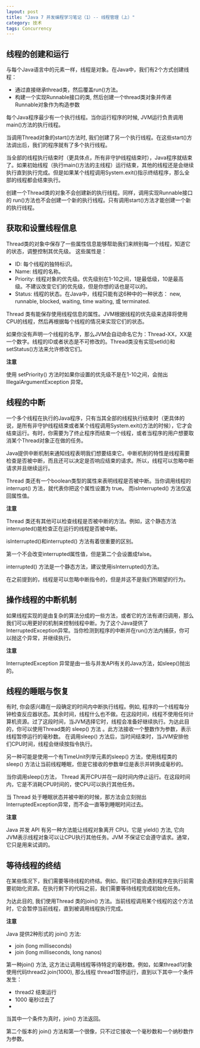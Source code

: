 ```yaml
---
layout: post
title: "Java 7 并发编程学习笔记（1）-- 线程管理（上）"
category: 技术
tags: Concurrency
---
```


## 线程的创建和运行

与每个Java语言中的元素一样，线程是对象。在Java中，我们有2个方式创建线程：

* 通过直接继承thread类，然后覆盖run()方法。
* 构建一个实现Runnable接口的类, 然后创建一个thread类对象并传递Runnable对象作为构造参数

每个Java程序最少有一个执行线程。当你运行程序的时候, JVM运行负责调用main()方法的执行线程。

当调用Thread对象的start()方法时, 我们创建了另一个执行线程。在这些start()方法调出后，我们的程序就有了多个执行线程。

当全部的线程执行结束时（更具体点，所有非守护线程结束时），Java程序就结束了。如果初始线程（执行main()方法的主线程）运行结束，其他的线程还是会继续执行直到执行完成。但是如果某个线程调用System.exit()指示终结程序，那么全部的线程都会结束执行。

创建一个Thread类的对象不会创建新的执行线程。同样，调用实现Runnable接口的 run()方法也不会创建一个新的执行线程。只有调用start()方法才能创建一个新的执行线程。

<!--more-->

## 获取和设置线程信息

Thread类的对象中保存了一些属性信息能够帮助我们来辨别每一个线程，知道它的状态，调整控制其优先级。 这些属性是：

* ID: 每个线程的独特标识。
* Name: 线程的名称。
* Priority: 线程对象的优先级。优先级别在1-10之间，1是最低级，10是最高级。不建议改变它们的优先级，但是你想的话也是可以的。
* Status: 线程的状态。在Java中，线程只能有这6种中的一种状态： new, runnable, blocked, waiting, time waiting, 或 terminated.

Thread 类有能保存使用线程信息的属性。JVM根据线程的优先级来选择将使用CPU的线程，然后再根据每个线程的情况来实现它们的状态。

如果你没有声明一个线程的名字，那么JVM会自动命名它为：Thread-XX，XX是一个数字。线程的ID或者状态是不可修改的。Thread类没有实现setId()和setStatus()方法来允许修改它们。

**注意**

使用 setPriority() 方法时如果你设置的优先级不是在1-10之间，会抛出 IllegalArgumentException 异常。

## 线程的中断

一个多个线程在执行的Java程序，只有当其全部的线程执行结束时（更具体的说，是所有非守护线程结束或者某个线程调用System.exit()方法的时候），它才会结束运行。有时，你需要为了终止程序而结束一个线程，或者当程序的用户想要取消某个Thread对象正在做的任务。

Java提供中断机制来通知线程表明我们想要结束它。中断机制的特性是线程需要检查是否被中断，而且还可以决定是否响应结束的请求。所以，线程可以忽略中断请求并且继续运行。

Thread 类还有一个boolean类型的属性来表明线程是否被中断。当你调用线程的interrupt() 方法，就代表你把这个属性设置为 true。 而isInterrupted() 方法仅返回属性值。

**注意**

Thread 类还有其他可以检查线程是否被中断的方法。例如，这个静态方法interrupted()能检查正在运行的线程是否被中断。

isInterrupted()和interrupted() 方法有着很重要的区别。

第一个不会改变interrupted属性值，但是第二个会设置成false。

interrupted() 方法是一个静态方法，建议使用isInterrupted()方法。

在之前提到的，线程是可以忽略中断指令的，但是并这不是我们所期望的行为。

## 操作线程的中断机制

如果线程实现的是由复杂的算法分成的一些方法，或者它的方法有递归调用，那么我们可以用更好的机制来控制线程中断。为了这个Java提供了InterruptedException异常。当你检测到程序的中断并在run()方法内捕获，你可以抛这个异常，并继续执行。

**注意**

InterruptedException 异常是由一些与并发API有关的Java方法，如sleep()抛出的。

## 线程的睡眠与恢复

有时, 你会感兴趣在一段确定的时间内中断执行线程。例如, 程序的一个线程每分钟检查反应器状态。其余时间，线程什么也不做。在这段时间，线程不使用任何计算机资源。过了这段时间，当JVM选择它时，线程会准备好继续执行。为达此目的，你可以使用Thread类的 sleep() 方法 。此方法接收一个整数作为参数，表示线程暂停运行的毫秒数。 在调用sleep() 方法后，当时间结束时，当JVM安排他们CPU时间，线程会继续按指令执行。

另一种可能是使用一个有TimeUnit列举元素的sleep() 方法，使用线程类的 sleep() 方法让当前线程睡眠，但是它接收的参数单位是表示并转换成毫秒的。

当你调用sleep()方法， Thread 离开CPU并在一段时间内停止运行。在这段时间内，它是不消耗CPU时间的，使CPU可以执行其他任务。

当 Thread 处于睡眠状态并被中断的时候，那方法会立刻抛出InterruptedException异常，而不会一直等到睡眠时间过去。

**注意**

Java 并发 API 有另一种方法能让线程对象离开 CPU。它是 yield() 方法, 它向JVM表示线程对象可以让CPU执行其他任务。JVM 不保证它会遵守请求。通常，它只是用来试调的。

## 等待线程的终结

在某些情况下，我们需要等待线程的终结。例如，我们可能会遇到程序在执行前需要初始化资源。在执行剩下的代码之前，我们需要等待线程完成初始化任务。

为达此目的, 我们使用Thread 类的join() 方法。当前线程调用某个线程的这个方法时，它会暂停当前线程，直到被调用线程执行完成。

**注意**

Java 提供2种形式的 join() 方法:

* join (long milliseconds)
* join (long milliseconds, long nanos)

第一种join() 方法, 这方法让调用线程等待特定的毫秒数。例如，如果thread1对象使用代码thread2.join(1000), 那么线程 thread1暂停运行，直到以下其中一个条件发生：

* thread2 结束运行
* 1000 毫秒过去了
* 
当其中一个条件为真时，join() 方法返回。

第二个版本的 join() 方法和第一个很像，只不过它接收一个毫秒数和一个纳秒数作为参数。